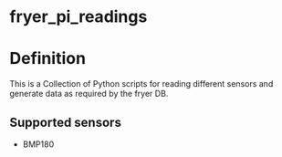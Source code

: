 # fryer_pi_readings

Definition
==========
This is a Collection of Python scripts for reading different sensors and generate data as required by the fryer DB.


Supported sensors
-----------------

- BMP180